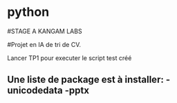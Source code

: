 # python


#STAGE A KANGAM LABS

#Projet en IA de tri de CV.

Lancer TP1 pour executer le script test créé

Une liste de package est à installer:
-unicodedata
-pptx
-
